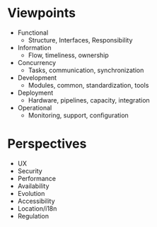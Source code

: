 
# Viewpoints

* Functional
    * Structure, Interfaces, Responsibility
* Information
    * Flow, timeliness, ownership
* Concurrency
    * Tasks, communication, synchronization
* Development
    * Modules, common, standardization, tools
* Deployment
    * Hardware, pipelines, capacity, integration
* Operational
    * Monitoring, support, configuration

# Perspectives

* UX
* Security
* Performance
* Availability
* Evolution
* Accessibility
* Location/i18n
* Regulation
